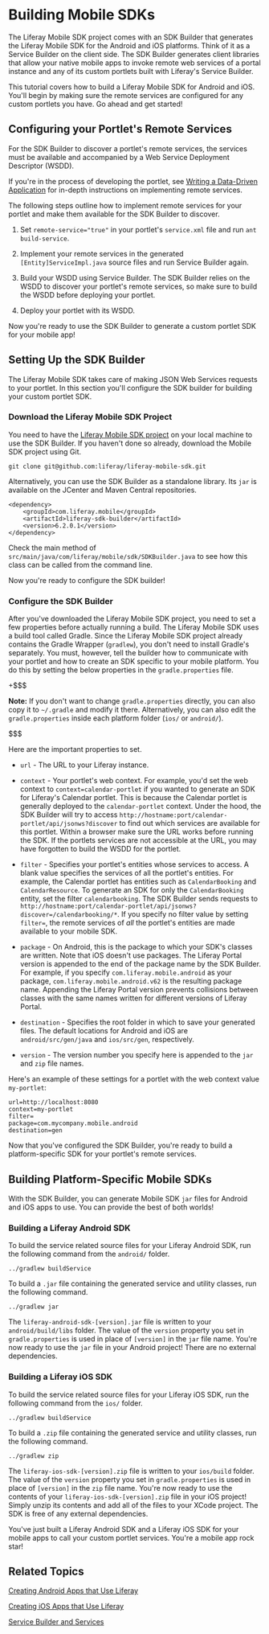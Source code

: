 # Building Mobile SDKs [](id=building-mobile-sdks)

The Liferay Mobile SDK project comes with an SDK Builder that generates the 
Liferay Mobile SDK for the Android and iOS platforms. Think of it as a Service
Builder on the client side. The SDK Builder generates client libraries that 
allow your native mobile apps to invoke remote web services of a portal instance 
and any of its custom portlets built with Liferay's Service Builder. 

This tutorial covers how to build a Liferay Mobile SDK for Android and iOS. 
You'll begin by making sure the remote services are configured for any custom 
portlets you have. Go ahead and get started! 

## Configuring your Portlet's Remote Services [](id=configuring-your-portlets-remote-services)

For the SDK Builder to discover a portlet's remote services, the services must 
be available and accompanied by a Web Service Deployment Descriptor (WSDD). 

If you're in the process of developing the portlet, see
[Writing a Data-Driven Application](/develop/learning-paths/-/knowledge_base/6-2/writing-a-data-driven-application)
for in-depth instructions on implementing remote services.

The following steps outline how to implement remote services for your portlet 
and make them available for the SDK Builder to discover. 

1. Set `remote-service="true"` in your portlet's `service.xml` file and run 
   `ant build-service`.

2. Implement your remote services in the generated `[Entity]ServiceImpl.java` 
   source files and run Service Builder again. 

3. Build your WSDD using Service Builder. The SDK Builder relies on the WSDD 
   to discover your portlet's remote services, so make sure to build the WSDD 
   before deploying your portlet. 

4. Deploy your portlet with its WSDD.

Now you're ready to use the SDK Builder to generate a custom portlet SDK for 
your mobile app! 

## Setting Up the SDK Builder [](id=setting-up-the-sdk-builder)

The Liferay Mobile SDK takes care of making JSON Web Services 
requests to your portlet. In this section you'll configure the SDK builder for 
building your custom portlet SDK. 

### Download the Liferay Mobile SDK Project [](id=download-the-liferay-mobile-sdk-project)

You need to have the [Liferay Mobile SDK project](https://github.com/liferay/liferay-mobile-sdk) on your local machine to use 
the SDK Builder. If you haven't done so already, download the Mobile SDK project 
using Git.

	git clone git@github.com:liferay/liferay-mobile-sdk.git

Alternatively, you can use the SDK Builder as a standalone library. Its `jar` is 
available on the JCenter and Maven Central repositories. 

	<dependency>
		<groupId>com.liferay.mobile</groupId>
		<artifactId>liferay-sdk-builder</artifactId>
		<version>6.2.0.1</version>
	</dependency>

Check the main method of `src/main/java/com/liferay/mobile/sdk/SDKBuilder.java` 
to see how this class can be called from the command line. 

Now you're ready to configure the SDK builder! 

### Configure the SDK Builder [](id=configure-the-sdk-builder)

After you've downloaded the Liferay Mobile SDK project, you need to set a few
properties before actually running a build. The Liferay Mobile SDK uses a build
tool called Gradle. Since the Liferay Mobile SDK project already contains the
Gradle Wrapper (`gradlew`), you don't need to install Gradle's separately. You
must, however, tell the builder how to communicate with your portlet and how to
create an SDK specific to your mobile platform. You do this by setting the below
properties in the `gradle.properties` file.

+$$$

**Note:** If you don't want to change 
  `gradle.properties` directly, you can also copy it to `~/.gradle` and modify 
  it there. Alternatively, you can also edit the `gradle.properties` inside each 
  platform folder (`ios/` or `android/`).

$$$

Here are the important properties to set.

* `url` - The URL to your Liferay instance.

* `context` - Your portlet's web context. For example, you'd set the web context
to `context=calendar-portlet` if you wanted to generate an SDK for Liferay's
Calendar portlet. This is because the Calendar portlet is generally deployed to
the `calendar-portlet` context. Under the hood, the SDK Builder will try to
access `http://hostname:port/calendar-portlet/api/jsonws?discover` to find out
which services are available for this portlet. Within a browser make sure the
URL works before running the SDK. If the portlets services are not accessible at
the URL, you may have forgotten to build the WSDD for the portlet.

* `filter` - Specifies your portlet's entities whose services to access. A
blank value specifies the services of all the portlet's entities. For 
example, the Calendar portlet has entities such as `CalendarBooking` and
`CalendarResource`. To generate an SDK for only the `CalendarBooking`
entity, set the filter `calendarbooking`. The SDK Builder sends requests to 
`http://hostname:port/calendar-portlet/api/jsonws?discover=/calendarbooking/*`.
If you specify no filter value by setting `filter=`, the remote services of 
*all* the portlet's entities are made available to your mobile SDK. 

* `package` - On Android, this is the package to which your SDK's classes are
written. Note that iOS doesn't use packages. The Liferay Portal version is
appended to the end of the package name by the SDK Builder. For example, if you
specify `com.liferay.mobile.android` as your package,
`com.liferay.mobile.android.v62` is the resulting package name. Appending the
Liferay Portal version prevents collisions between classes with the same names
written for different versions of Liferay Portal. 

* `destination` - Specifies the root folder in which to save your generated
files. The default locations for Android and iOS are `android/src/gen/java` and
`ios/src/gen`, respectively. 
	
* `version` - The version number you specify here is appended to the `jar` and 
`zip` file names. 

Here's an example of these settings for a portlet with the web context value 
`my-portlet`: 

    url=http://localhost:8080
    context=my-portlet
    filter=
    package=com.mycompany.mobile.android
    destination=gen

Now that you've configured the SDK Builder, you're ready to build a
platform-specific SDK for your portlet's remote services. 

## Building Platform-Specific Mobile SDKs [](id=building-platform-specific-mobile-sdks)

With the SDK Builder, you can generate Mobile SDK `jar` files for Android and
iOS apps to use. You can provide the best of both worlds!  

### Building a Liferay Android SDK [](id=building-a-liferay-android-sdk)

To build the service related source files for your Liferay Android SDK, run the
following command from the `android/` folder. 

    ../gradlew buildService

To build a `.jar` file containing the generated service and utility classes, run
the following command. 

    ../gradlew jar

The `liferay-android-sdk-[version].jar` file is written to your 
`android/build/libs` folder. The value of the `version` property you set in 
`gradle.properties` is used in place of `[version]` in the `jar` file name. 
You're now ready to use the `jar` file in your Android project! There are no 
external dependencies.

### Building a Liferay iOS SDK [](id=building-a-liferay-ios-sdk)

To build the service related source files for your Liferay iOS SDK, run the
following command from the `ios/` folder. 

	../gradlew buildService

To build a `.zip` file containing the generated service and utility classes, run
the following command.

    ../gradlew zip

The `liferay-ios-sdk-[version].zip` file is written to your `ios/build` folder. 
The value of the `version` property you set in `gradle.properties` is used in 
place of `[version]` in the `zip` file name. You're now ready to use the 
contents of your `liferay-ios-sdk-[version].zip` file in your iOS project! 
Simply unzip its contents and add all of the files to your XCode project. The 
SDK is free of any external dependencies.

You've just built a Liferay Android SDK and a Liferay iOS SDK for your mobile
apps to call your custom portlet services. You're a mobile app rock star! 

## Related Topics [](id=related-topics)

[Creating Android Apps that Use Liferay](/develop/tutorials/-/creating-android-apps-that-use-liferay)

[Creating iOS Apps that Use Liferay](/develop/tutorials/-/knowledge_base/6-2/creating-ios-apps-that-use-liferay)

[Service Builder and Services](/develop/tutorials/-/knowledge_base/6-2/service-builder)


